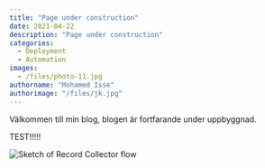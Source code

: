 ```yaml
---
title: "Page under construction"
date: 2021-04-22
description: "Page under construction"
categories:
  - Deployment
  - Automation
images:
  - /files/photo-11.jpg
authorname: "Mohamed Isse"
authorimage: "/files/jk.jpg"
---
```

Välkommen till min blog, blogen är fortfarande under uppbyggnad.

TEST!!!!!

![Sketch of Record Collector flow](/files/photo-11.jpg)
